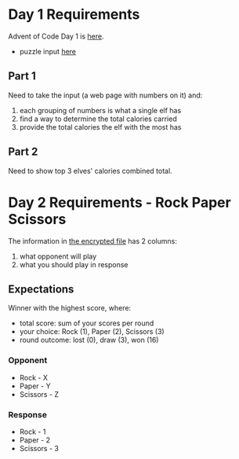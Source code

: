 # Day 1 Requirements

Advent of Code Day 1 is [here](https://adventofcode.com/2022/day/1).
- puzzle input [here](https://adventofcode.com/2022/day/1/input)

## Part 1
Need to take the input (a web page with numbers on it) and:
1. each grouping of numbers is what a single elf has
2. find a way to determine the total calories carried
3. provide the total calories the elf with the most has

## Part 2

Need to show top 3 elves' calories combined total.

# Day 2 Requirements - Rock Paper Scissors

The information in [the encrypted file](Day-02/Files/StrategyGuide.txt) has 2 columns:
1. what opponent will play
2. what you should play in response

## Expectations

Winner with the highest score, where:
- total score:  sum of your scores per round
- your choice:  Rock (1), Paper (2), Scissors (3)
- round outcome:  lost (0), draw (3), won (16)

### Opponent
- Rock - X
- Paper - Y
- Scissors - Z

### Response
- Rock - 1
- Paper - 2
- Scissors - 3

